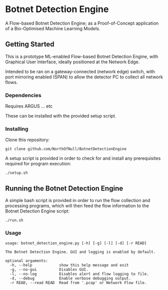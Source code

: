 # Botnet Detection Engine
A Flow-based Botnet Detection Engine; as a Proof-of-Concept application of a Bio-Optimised Machine Learning Models.

## Getting Started

This is a prototype ML-enabled Flow-based Botnet Detection Engine, with Graphical User Interface, ideally positioned at the Network Edge.

Intended to be ran on a gateway-connected (network edge) switch, with port mirroring enabled (SPAN) to allow the detector PC to collect all network flows.

### Dependencies

Requires ARGUS ... etc

These can be installed with the provided setup script.

### Installing

Clone this repository:
```
git clone github.com/NorthOfNull/BotnetDetectionEngine
```

A setup script is provided in order to check for and install any prerequisites required for program execution:
```
./setup.sh
```


## Running the Botnet Detection Engine

A simple bash script is provided in order to run the flow collection and processing programs, which will then feed the flow information to the Botnet Detection Engine script:
```
./run.sh
```

### Usage
```
usage: botnet_detection_engine.py [-h] [-g] [-l] [-d] [-r READ]

The Botnet Detection Engine. GUI and logging is enabled by default.

optional arguments:
  -h, --help            show this help message and exit
  -g, --no-gui          Disables GUI.
  -l, --no-log          Disables alert and flow logging to file.
  -d, --debug           Enable verbose debugging output.
  -r READ, --read READ  Read from '.pcap' or Network Flow file.
```

